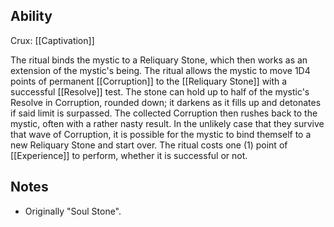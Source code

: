 ## Ability
Crux: [[Captivation]]

The ritual binds the mystic to a Reliquary Stone, which then works as an extension of the mystic's being. The ritual allows the mystic to move 1D4 points of permanent [[Corruption]] to the [[Reliquary Stone]] with a successful [[Resolve]] test. The stone can hold up to half of the mystic's Resolve in Corruption, rounded down; it darkens as it fills up and detonates if said limit is surpassed. The collected Corruption then rushes back to the mystic, often with a rather nasty result. In the unlikely case that they survive that wave of Corruption, it is possible for the mystic to bind themself to a new Reliquary Stone and start over. The ritual costs one (1) point of [[Experience]] to perform, whether it is successful or not.
## Notes
* Originally "Soul Stone".